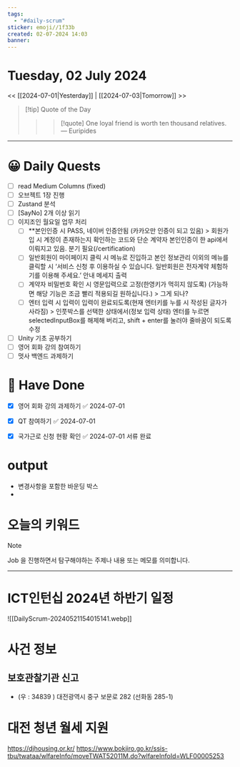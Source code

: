 ```yaml
---
tags:
  - "#daily-scrum"
sticker: emoji//1f33b
created: 02-07-2024 14:03
banner:
---
```

# Tuesday, 02 July 2024
<< [[2024-07-01|Yesterday]] | [[2024-07-03|Tomorrow]] >>

> [!tip] Quote of the Day  
> > > [!quote] One loyal friend is worth ten thousand relatives.
> — Euripides

---

#  😀 Daily Quests
- [ ] read Medium Columns (fixed)
- [ ] 오브젝트 1장 진행
- [ ] Zustand 분석
- [ ] [SayNo] 2개 이상 읽기
- [ ] 이지조인 월요일 업무 처리
	- [ ] **본인인증 시 PASS, 네이버 인증안됨 (카카오만 인증이 되고 있음) > 회원가입 시 계정이 존재하는지 확인하는 코드와 단순 계약자 본인인증이 한 api에서 이뤄지고 있음. 분기 필요(/certification)
	- [ ] 일반회원이 마이페이지 클릭 시 메뉴로 진입하고 본인 정보관리 이외의 메뉴를 클릭할 시 ‘서비스 신청 후 이용하실 수 있습니다. 일반회원은 전자계약 체험하기를 이용해 주세요.’ 안내 메세지 출력
	- [ ] 계약자 비밀번호 확인 시 영문입력으로 고정(한영키가 먹히지 않도록) (가능하면 해당 기능은 조금 빨리 적용되길 원하십니다.) > 그게 되나?
	- [ ] 엔터 입력 시 입력이 입력이 완료되도록(현재 엔터키를 누를 시 작성된 글자가 사라짐) > 인풋박스를 선택한 상태에서(정보 입력 상태) 엔터를 누르면 selectedInputBox를 해제해 버리고, shift + enter를 눌러야 줄바꿈이 되도록 수정

- [ ] Unity 기초 공부하기
- [ ] 영어 회화 강의 참여하기
- [ ] 멋사 백엔드 과제하기
# 🙂 Have Done
- [x] 영어 회화 강의 과제하기 ✅ 2024-07-01
- [x] QT  참여하기 ✅ 2024-07-01
- [x] 국가근로 신청 현황 확인 ✅ 2024-07-01 서류 완료


# output
* 변경사항을 포함한 바운딩 박스
* 

# 오늘의 키워드

> [!NOTE]
> Job 을 진행하면서 탐구해야하는 주제나 내용 또는 메모를 의미합니다.


---
# ICT인턴십 2024년 하반기 일정
![[DailyScrum-20240521154015141.webp]]

# 사건 정보

## 보호관찰기관 신고
- (우 : 34839 ) 대전광역시 중구 보문로 282 (선화동 285-1)


# 대전 청년 월세 지원
https://djhousing.or.kr/
https://www.bokjiro.go.kr/ssis-tbu/twataa/wlfareInfo/moveTWAT52011M.do?wlfareInfoId=WLF00005253